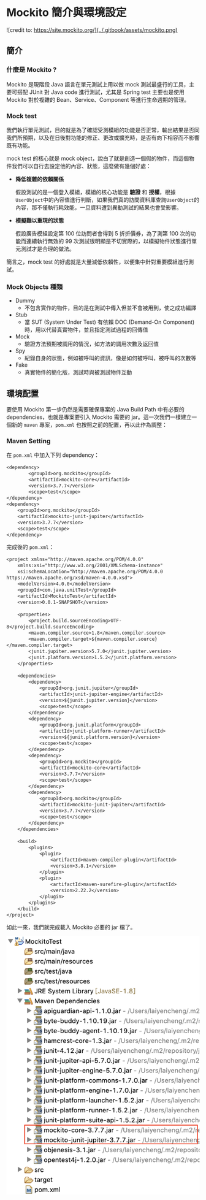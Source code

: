# Mockito 簡介與環境設定

![credit to: https://site.mockito.org/](../.gitbook/assets/mockito.png)

## 簡介

### **什麼是 Mockito ?**

Mockito 是現階段 Java 語言在單元測試上用以做 mock 測試最盛行的工具，主要可搭配 JUnit 對 Java code 進行測試，尤其是 Spring test 主要也是使用 Mockito 對於複雜的 Bean、Service、Component 等進行生命週期的管理。

### **Mock test**

我們執行單元測試，目的就是為了確認受測模組的功能是否正常，輸出結果是否同我們所預期，以及在日後對功能的修正、更改或擴充時，是否有向下相容而不影響既有功能。

mock test 的核心就是 mock object，說白了就是創造一個假的物件，而這個物件我們可以自行去設定他的內容、狀態，這麼做有幾個好處：

* **降低複雜的依賴關係**

  假設測試的是一個登入模組，模組的核心功能是 **驗證** 和 **授權**，根據`UserObject`中的內容值進行判斷，如果我們真的訪問資料庫查詢`UserObject`的內容，那不僅執行耗效能，一旦資料遭到異動測試的結果也會受影響。

* **模擬難以重現的狀態**

  假設廣告模組設定第 100 位訪問者會得到 5 折折價券，為了測第 100 次的功能而連續執行無效的 99 次測試很明顯是不切實際的，以模擬物件狀態進行單元測試才是合理的做法。

簡言之，mock test 的好處就是大量減低依賴性，以便集中針對重要模組進行測試。

### Mock Objects 種類

* Dummy
  * 不包含實作的物件，目的是在測試中傳入但並不會被用到，使之成功編譯
* Stub
  * 當 SUT \(System Under Test\) 有依賴 DOC \(Demand-On Component\) 時，用以代替真實物件，並且指定測試過程的回傳值
* Mock
  * 驗證方法預期被調用的情況，如方法的調用次數及返回值
* Spy
  * 紀錄自身的狀態，例如被呼叫的資訊，像是如何被呼叫，被呼叫的次數等
* Fake
  * 真實物件的簡化版，測試時與被測試物件互動

## 環境配置

要使用 Mockito 第一步仍然是需要確保專案的 Java Build Path 中有必要的 dependencies，也就是專案要引入 Mockito 需要的 jar。這一次我們一樣建立一個新的 `maven` 專案，`pom.xml` 也按照之前的配置，再以此作為調整：

### **Maven Setting**

在 `pom.xml` 中加入下列 dependency：

```markup
<dependency>
		<groupId>org.mockito</groupId>
		<artifactId>mockito-core</artifactId>
		<version>3.7.7</version>
		<scope>test</scope>
</dependency>
<dependency>
    <groupId>org.mockito</groupId>
    <artifactId>mockito-junit-jupiter</artifactId>
    <version>3.7.7</version>
    <scope>test</scope>
</dependency>
```

完成後的 `pom.xml`：

```markup
<project xmlns="http://maven.apache.org/POM/4.0.0"
	xmlns:xsi="http://www.w3.org/2001/XMLSchema-instance"
	xsi:schemaLocation="http://maven.apache.org/POM/4.0.0 https://maven.apache.org/xsd/maven-4.0.0.xsd">
	<modelVersion>4.0.0</modelVersion>
	<groupId>com.java.unitTest</groupId>
	<artifactId>MockitoTest</artifactId>
	<version>0.0.1-SNAPSHOT</version>

	<properties>
		<project.build.sourceEncoding>UTF-8</project.build.sourceEncoding>
		<maven.compiler.source>1.8</maven.compiler.source>
		<maven.compiler.target>${maven.compiler.source}</maven.compiler.target>
		<junit.jupiter.version>5.7.0</junit.jupiter.version>
		<junit.platform.version>1.5.2</junit.platform.version>
	</properties>

	<dependencies>
		<dependency>
			<groupId>org.junit.jupiter</groupId>
			<artifactId>junit-jupiter-engine</artifactId>
			<version>${junit.jupiter.version}</version>
			<scope>test</scope>
		</dependency>
		<dependency>
			<groupId>org.junit.platform</groupId>
			<artifactId>junit-platform-runner</artifactId>
			<version>${junit.platform.version}</version>
			<scope>test</scope>
		</dependency>
		<dependency>
			<groupId>org.mockito</groupId>
			<artifactId>mockito-core</artifactId>
			<version>3.7.7</version>
			<scope>test</scope>
		</dependency>
		<dependency>
			<groupId>org.mockito</groupId>
			<artifactId>mockito-junit-jupiter</artifactId>
			<version>3.7.7</version>
			<scope>test</scope>
		</dependency>
	</dependencies>

	<build>
		<plugins>
			<plugin>
				<artifactId>maven-compiler-plugin</artifactId>
				<version>3.8.1</version>
			</plugin>
			<plugin>
				<artifactId>maven-surefire-plugin</artifactId>
				<version>2.22.2</version>
			</plugin>
		</plugins>
	</build>
</project>
```

如此一來，我們就完成載入 Mockito 必要的 jar 檔了。

![](../.gitbook/assets/jie-tu-20210119-xia-wu-3.02.02.png)

